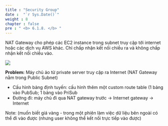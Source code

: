 ```yaml
---
title : "Security Group"
date :  "`r Sys.Date()`" 
weight : 8
chapter : false
pre : " <b> 6.1.8. </b> "
---
```


NAT Gateway cho phép các EC2 instance trong subnet truy cập tới internet hoặc các dịch vụ AWS khác. Chỉ chấp nhận kết nối chiều ra và không chấp nhận kết nối chiều vào.

![](/images/5/005.png)

**Problem:** Máy chủ ảo từ private server truy cập ra Internet (NAT Gateway nằm trong Public Subnet)

- Cấu hình bảng định tuyến: cấu hình thêm một custom route table (1 bảng vào PubSub; 1 bảng vào PriSub
- Đường đi: máy chủ đi qua NAT gateway trước → Internet gateway → Internet

Note: (muốn biết giá vàng - trong một phiên làm việc dữ liệu bên ngoài có thể đi vào được (nhưng user không thể kết nối trực tiếp vào được)